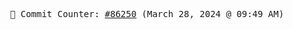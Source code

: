 <p align="center">
    <samp>
        📮 Commit Counter: <a href="https://github.com/Javascript-void0/Javascript-void0/commits/main">#86250</a> (March 28, 2024 @ 09:49 AM)
    </samp>
</p>